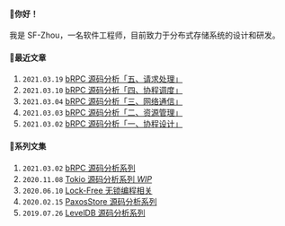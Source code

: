 #### 👋你好！
我是 SF-Zhou，一名软件工程师，目前致力于分布式存储系统的设计和研发。

#### 📝最近文章
1. `2021.03.19` [bRPC 源码分析「五、请求处理」](https://sf-zhou.github.io/brpc/brpc_05_request.html)
1. `2021.03.10` [bRPC 源码分析「四、协程调度」](https://sf-zhou.github.io/brpc/brpc_04_schedule.html)
1. `2021.03.04` [bRPC 源码分析「三、网络通信」](https://sf-zhou.github.io/brpc/brpc_03_socket.html)
1. `2021.03.03` [bRPC 源码分析「二、资源管理」](https://sf-zhou.github.io/brpc/brpc_02_memory.html)
1. `2021.03.02` [bRPC 源码分析「一、协程设计」](https://sf-zhou.github.io/brpc/brpc_01_bthread.html)

#### 📘系列文集
1. `2021.03.02` [bRPC 源码分析系列](https://sf-zhou.github.io/#/bRPC)
1. `2020.11.08` [Tokio 源码分析系列 *WIP*](https://sf-zhou.github.io/#/Tokio)
1. `2020.06.10` [Lock-Free 无锁编程相关](https://sf-zhou.github.io/#/Lock-Free)
1. `2020.02.15` [PaxosStore 源码分析系列](https://sf-zhou.github.io/#/Paxos)
1. `2019.07.26` [LevelDB 源码分析系列](https://sf-zhou.github.io/#/LevelDB)
